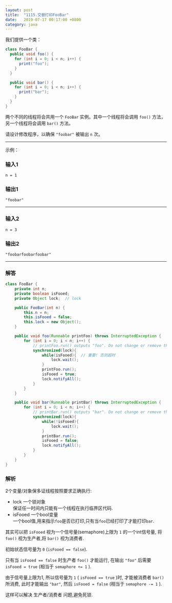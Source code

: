 ```yaml
---
layout: post
title:  "1115.交替打印FooBar"
date:   2019-07-17 00:17:00 +0800
category: java
---
```


我们提供一个类：

```java
class FooBar {
  public void foo() {
    for (int i = 0; i < n; i++) {
      print("foo");
    }
  }

  public void bar() {
    for (int i = 0; i < n; i++) {
      print("bar");
    }
  }
}

```

两个不同的线程将会共用一个 `FooBar` 实例。其中一个线程将会调用 `foo()` 方法，另一个线程将会调用 `bar()` 方法。

请设计修改程序，以确保 `"foobar"` 被输出 `n` 次。

---

示例：  

### 输入1

`n = 1`

### 输出1

`"foobar"`

---

### 输入2

`n = 3`

### 输出2

`"foobarfoobarfoobar"`

---

### 解答

```java
class FooBar {
    private int n;
    private boolean isFooed;
    private Object lock;  // lock

    public FooBar(int n) {
        this.n = n;
        this.isFooed = false;
        this.lock = new Object();
    }

    public void foo(Runnable printFoo) throws InterruptedException {
        for (int i = 0; i < n; i++) {
            // printFoo.run() outputs "foo". Do not change or remove this line.
            synchronized(lock){
                while(isFooed){  // 重要! 否则超时
                    lock.wait();
                }
                printFoo.run();
                isFooed = true;
                lock.notifyAll();
            }
        }
    }

    public void bar(Runnable printBar) throws InterruptedException {
        for (int i = 0; i < n; i++) {
            // printBar.run() outputs "bar". Do not change or remove this line.
            synchronized(lock){
                while(!isFooed){
                    lock.wait();
                }
                printBar.run();
                isFooed = false;
                lock.notifyAll();
            }
        }
    }
}
```

### 解析

2个变量/对象保多证线程按照要求正确执行:

+ lock 一个锁对象  
保证任一时间内只能有一个线程在执行临界区代码.
+ isFooed 一个bool变量  
一个bool值,用来指示`foo`是否已打印,只有当`foo`已经打印了才能打印`bar`.  

其实可以把 `isFooed` 视为一个信号量(semaphore)上限为 `1` 的一个int信号量, 将 `foo()` 视为生产者,将 `bar()` 视为消费者.

初始状态信号量为 `0` (`isFooed == false`).

只有当 `isFooed == false` 时生产者 `foo()` 才能运行, 在输出 `"foo"` 后需要 `isFooed = true` (相当于 `semaphore += 1` ).

由于信号量上限为1, 所以信号量为 `1` ( `isFooed == true` )时, 才能被消费者 `bar()` 所消费, 此时才能输出 `"bar"`, 然后 `isFooed = false` (相当于 `semaphore -= 1` ).

这样可以解决 生产者/消费者 问题,避免死锁.